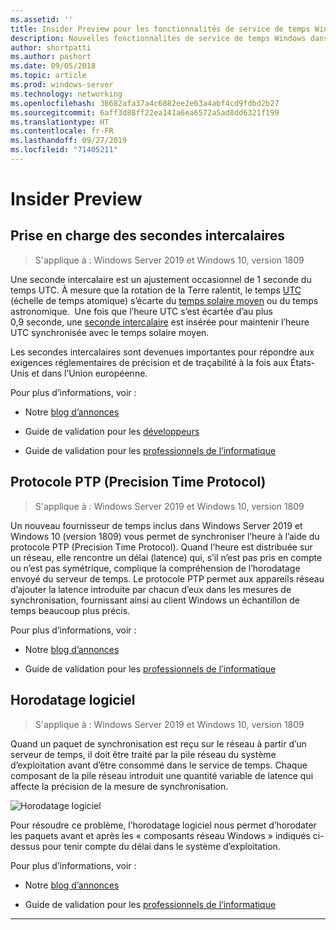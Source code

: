 ```yaml
---
ms.assetid: ''
title: Insider Preview pour les fonctionnalités de service de temps Windows dans Windows Server 2019
description: Nouvelles fonctionnalités de service de temps Windows dans Windows Server 2019
author: shortpatti
ms.author: pashort
ms.date: 09/05/2018
ms.topic: article
ms.prod: windows-server
ms.technology: networking
ms.openlocfilehash: 38682afa37a4c6882ee2e63a4abf4cd9fdbd2b27
ms.sourcegitcommit: 6aff3d88ff22ea141a6ea6572a5ad8dd6321f199
ms.translationtype: HT
ms.contentlocale: fr-FR
ms.lasthandoff: 09/27/2019
ms.locfileid: "71405211"
---
```

# <a name="insider-preview"></a>Insider Preview 


## <a name="leap-second-support"></a>Prise en charge des secondes intercalaires


>S'applique à : Windows Server 2019 et Windows 10, version 1809

Une seconde intercalaire est un ajustement occasionnel de 1 seconde du temps UTC. À mesure que la rotation de la Terre ralentit, le temps [UTC](https://en.wikipedia.org/wiki/Coordinated_Universal_Time) (échelle de temps atomique) s’écarte du [temps solaire moyen](https://en.wikipedia.org/wiki/Solar_time#Mean_solar_time) ou du temps astronomique.  Une fois que l’heure UTC s’est écartée d’au plus 0,9 seconde, une [seconde intercalaire](https://en.wikipedia.org/wiki/Leap_second) est insérée pour maintenir l’heure UTC synchronisée avec le temps solaire moyen.

Les secondes intercalaires sont devenues importantes pour répondre aux exigences réglementaires de précision et de traçabilité à la fois aux États-Unis et dans l’Union européenne.

Pour plus d’informations, voir :

-  Notre [blog d’annonces](https://blogs.technet.microsoft.com/networking/2018/07/18/top10-ws2019-hatime/)

-  Guide de validation pour les [développeurs](https://aka.ms/Dev-LeapSecond)

-  Guide de validation pour les [professionnels de l’informatique](https://aka.ms/ITPro-LeapSecond)


## <a name="precision-time-protocol"></a>Protocole PTP (Precision Time Protocol)

>S'applique à : Windows Server 2019 et Windows 10, version 1809

Un nouveau fournisseur de temps inclus dans Windows Server 2019 et Windows 10 (version 1809) vous permet de synchroniser l’heure à l’aide du protocole PTP (Precision Time Protocol). Quand l’heure est distribuée sur un réseau, elle rencontre un délai (latence) qui, s’il n’est pas pris en compte ou n’est pas symétrique, complique la compréhension de l’horodatage envoyé du serveur de temps. Le protocole PTP permet aux appareils réseau d’ajouter la latence introduite par chacun d’eux dans les mesures de synchronisation, fournissant ainsi au client Windows un échantillon de temps beaucoup plus précis.

Pour plus d’informations, voir :

-  Notre [blog d’annonces](https://blogs.technet.microsoft.com/networking/2018/07/18/top10-ws2019-hatime/)

-  Guide de validation pour les [professionnels de l’informatique](https://aka.ms/PTPValidation)


## <a name="software-timestamping"></a>Horodatage logiciel

>S'applique à : Windows Server 2019 et Windows 10, version 1809

Quand un paquet de synchronisation est reçu sur le réseau à partir d’un serveur de temps, il doit être traité par la pile réseau du système d’exploitation avant d’être consommé dans le service de temps. Chaque composant de la pile réseau introduit une quantité variable de latence qui affecte la précision de la mesure de synchronisation.

![Horodatage logiciel](../media/Windows-Time-Service/software-timestamping.png)

Pour résoudre ce problème, l’horodatage logiciel nous permet d’horodater les paquets avant et après les « composants réseau Windows » indiqués ci-dessus pour tenir compte du délai dans le système d’exploitation.

Pour plus d’informations, voir :

-  Notre [blog d’annonces](https://blogs.technet.microsoft.com/networking/2018/07/18/top10-ws2019-hatime/)

-  Guide de validation pour les [professionnels de l’informatique](https://github.com/Microsoft/SDN/blob/master/FeatureGuide/Validation%20Guide%20-%20RS5%20-%20Software%20Timestamping.docx)



---